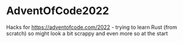 # AdventOfCode2022
Hacks for https://adventofcode.com/2022 - trying to learn Rust (from scratch) so might look a bit scrappy and even more so at the start

